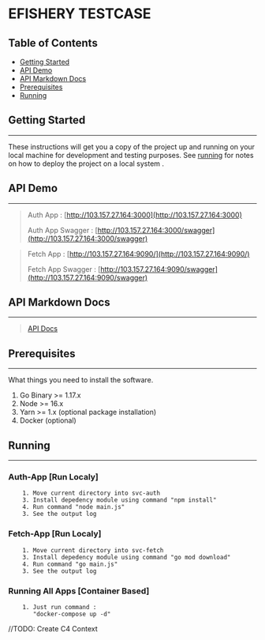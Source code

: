 # EFISHERY TESTCASE

## Table of Contents

- [Getting Started](#getting_started)
- [API Demo](#api-demo)
- [API Markdown Docs](#api-markdown)
- [Prerequisites](#prerequisites)
- [Running](#reference)



## Getting Started <a name = "getting_started"></a>
----------------------------
These instructions will get you a copy of the project up and running on your local machine for development and testing purposes. See [running](#running) for notes on how to deploy the project on a local system .

## API Demo <a name = "api-demo"></a>
----------------------------

>Auth App  : [http://103.157.27.164:3000](http://103.157.27.164:3000)
>
>Auth App Swagger  : [http://103.157.27.164:3000/swagger](http://103.157.27.164:3000/swagger)


>Fetch App  : [http://103.157.27.164:9090/](http://103.157.27.164:9090/)
>
>Fetch App Swagger  : [http://103.157.27.164:9090/swagger](http://103.157.27.164:9090/swagger)

## API Markdown Docs <a name = "api-demo"></a>
----------------------------

>[API Docs](https://github.com/blacknvcone/efishery-testcase/blob/master/API.md)

## Prerequisites<a name = "prerequisites"></a>
----------------------------
What things you need to install the software.

1. Go Binary >= 1.17.x
2. Node >= 16.x
3. Yarn >= 1.x (optional package installation)
4. Docker (optional)

## Running <a name = "running"></a>
----------------------------
### Auth-App [Run Localy]
```
    1. Move current directory into svc-auth
    3. Install depedency module using command "npm install"
    4. Run command "node main.js"
    3. See the output log
```

### Fetch-App [Run Localy]
```
    1. Move current directory into svc-fetch
    3. Install depedency module using command "go mod download"
    4. Run command "go main.js"
    3. See the output log
```

### Running All Apps [Container Based]
```
    1. Just run command :
       "docker-compose up -d"
```
//TODO: Create C4 Context

